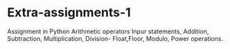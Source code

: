 # Extra-assignments-1
Assignment in Python Arithmetic operators
Inpur statements, Addition, Subtraction, Multiplication, Division- Float,Floor, Modulo, Power operations. 
